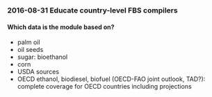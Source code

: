 <!-- included in faq/index.md -->

### 2016-08-31 Educate country-level FBS compilers

#### Which data is the module based on?

- palm oil
- oil seeds
- sugar: bioethanol
- corn
- USDA sources
- OECD ethanol, biodiesel, biofuel (OECD-FAO joint outlook, TAD?): complete coverage for OECD countries including projections

